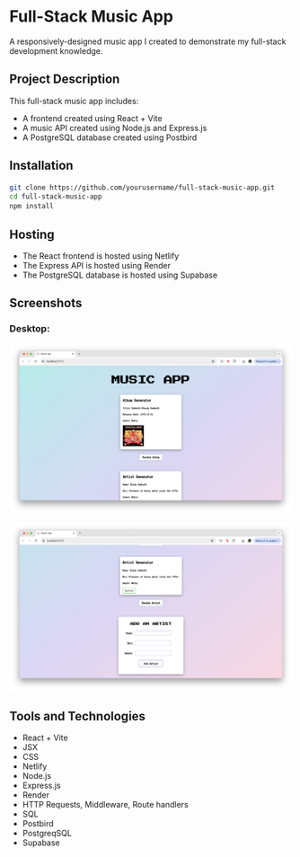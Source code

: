 # Full-Stack Music App

A responsively-designed music app I created to demonstrate my full-stack development knowledge.

## Project Description

This full-stack music app includes:

- A frontend created using React + Vite
- A music API created using Node.js and Express.js
- A PostgreSQL database created using Postbird

## Installation

```sh
git clone https://github.com/yourusername/full-stack-music-app.git
cd full-stack-music-app
npm install

```

## Hosting

- The React frontend is hosted using Netlify
- The Express API is hosted using Render
- The PostgreSQL database is hosted using Supabase

## Screenshots

### Desktop:

![Desktop1](public/musicapp1.png)

![Desktop2](public/musicapp2.png)

## Tools and Technologies

- React + Vite
- JSX
- CSS
- Netlify
- Node.js
- Express.js
- Render
- HTTP Requests, Middleware, Route handlers
- SQL
- Postbird
- PostgreqSQL
- Supabase
